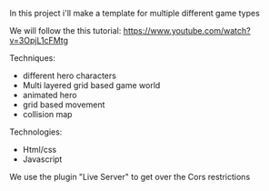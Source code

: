 In this project i'll make a template for multiple different game types 

We will follow the this tutorial: https://www.youtube.com/watch?v=3OpjL1cFMtg

Techniques:
- different hero characters
- Multi layered grid based game world
- animated hero
- grid based movement
- collision map

Technologies:
- Html/css
- Javascript


We use the plugin "Live Server" to get over the Cors restrictions